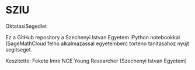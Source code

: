 SZIU
====

OktatasiSegedlet

Ez a GitHub repository a Szechenyi Istvan Egyetem IPython notebookkal (SageMathCloud felho alkalmazassal egyetemben) torteno tanitasahoz nyujt segitseget.

Keszitette: Fekete Imre NCE Young Researcher (Szechenyi Istvan Egyetem)
